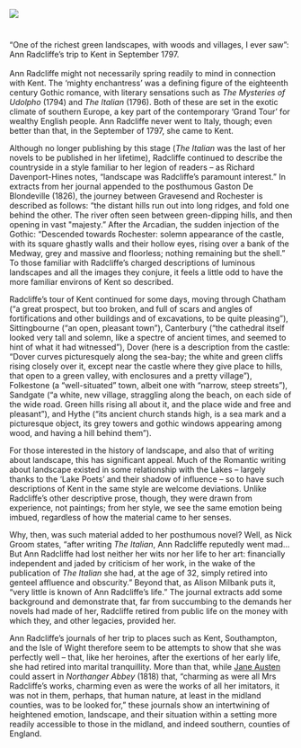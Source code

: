 <a href="https://dev.visual-essays.app"><img src="https://dev-visual-essays.netlify.app/images/ve-button.png"/></a>
<param author="Dr Michael Goodrum" banner="/images/banners/18c.jpg" layout="vtl" title="Ann Radcliffe (1764 – 1823)" ve-config/>

<param aliases="Canterbury" eid="Q29303" ve-entity/>
<param aliases="Rochester" eid="Q507517" ve-entity/>
<param aliases="Dover" eid="Q179224" ve-entity/>
<param aliases="Sittingbourne" eid="Q1626044" ve-entity/>
<param aliases="Folkestone" eid="Q375314" ve-entity/>
<param aliases="Sandgate" eid="Q1000312" ve-entity/>
<param aliases="Hythe" eid="Q967166" ve-entity/>
<param aliases="Chatham" eid="Q729006" ve-entity/>
<param aliases="Gravesend" eid="Q676689" ve-entity/>

#

“One of the richest green landscapes, with woods and villages, I ever saw”: Ann Radcliffe’s trip to Kent in September 1797.   
<br/>
Ann Radcliffe might not necessarily spring readily to mind in connection with Kent. The ‘mighty enchantress’ was a defining figure of the eighteenth century Gothic romance, with literary sensations such as _The Mysteries of Udolpho_ (1794) and _The Italian_ (1796). Both of these are set in the exotic climate of southern Europe, a key part of the contemporary ‘Grand Tour’ for wealthy English people. Ann Radcliffe never went to Italy, though; even better than that, in the September of 1797, she came to Kent.
<param ve-image-v2 manifest="https://iiif.juncture-digital.org/wc:Ilustracja_do_powiesci_Ann_Radcliffe_%22The_Mysteries_of_Udolpho%22_1793_%28120174439%29.jpg/manifest.json">

Although no longer publishing by this stage (_The Italian_ was the last of her novels to be published in her lifetime), Radcliffe continued to describe the countryside in a style familiar to her legion of readers – as Richard Davenport-Hines notes, “landscape was Radcliffe’s paramount interest.” In extracts from her journal appended to the posthumous Gaston De Blondeville (1826), the journey between Gravesend and Rochester is described as follows: “the distant hills run out into long ridges, and fold one behind the other. The river often seen between green-dipping hills, and then opening in vast "majesty.” After the Arcadian, the sudden injection of the Gothic: “Descended towards Rochester: solemn appearance of the castle, with its square ghastly walls and their hollow eyes, rising over a bank of the Medway, grey and massive and floorless; nothing remaining but the shell.” To those familiar with Radcliffe’s charged descriptions of luminous landscapes and all the images they conjure, it feels a little odd to have the more familiar environs of Kent so described.
<param ve-image-v2 manifest="https://iiif.juncture-digital.org/wc:Edward_Dayes_-_Rochester_-_Google_Art_Project.jpg/manifest.json">
<param center="Q507517" ve-map zoom="15"/>

Radcliffe’s tour of Kent continued for some days, moving through Chatham (“a great prospect, but too broken, and full of scars and angles of fortifications and other buildings and of excavations, to be quite pleasing”), Sittingbourne (“an open, pleasant town”), Canterbury (“the cathedral itself looked very tall and solemn, like a spectre of ancient times, and seemed to hint of what it had witnessed”), Dover (here is a description from the castle: “Dover curves picturesquely along the sea-bay; the white and green cliffs rising closely over it, except near the castle where they give place to hills, that open to a green valley, with enclosures and a pretty village”), Folkestone (a “well-situated” town, albeit one with “narrow, steep streets”), Sandgate (“a white, new village, straggling along the beach, on each side of the wide road. Green hills rising all about it, and the place wide and free and pleasant”), and Hythe (“its ancient church stands high, is a sea mark and a picturesque object, its grey towers and gothic windows appearing among wood, and having a hill behind them”). 
<param attribution="John Andrews, John Dury and William Herbert. By permission of Augustine House Library" label="A Topographical Map of the County of Kent" url="https://stor.artstor.org/stor/eb61d339-15de-4602-ace7-9cb4272a1ac3" ve-image/>
<param center="Q179224" ve-map zoom="15"/>

For those interested in the history of landscape, and also that of writing about landscape, this has significant appeal. Much of the Romantic writing about landscape existed in some relationship with the Lakes – largely thanks to the ‘Lake Poets’ and their shadow of influence – so to have such descriptions of Kent in the same style are welcome deviations. Unlike Radcliffe’s other descriptive prose, though, they were drawn from experience, not paintings; from her style, we see the same emotion being imbued, regardless of how the material came to her senses.
<param ve-image-v2 manifest="https://iiif.juncture-digital.org/wc:Ordnance_Survey_Drawings_-_Hythe%2C_Kent_%28OSD_105%29.jpg/manifest.json">

Why, then, was such material added to her posthumous novel? Well, as Nick Groom states, “after writing _The Italian_, Ann Radcliffe reputedly went mad… But Ann Radcliffe had lost neither her wits nor her life to her art: financially independent and jaded by criticism of her work, in the wake of the publication of _The Italian_ she had, at the age of 32, simply retired into genteel affluence and obscurity.” Beyond that, as Alison Milbank puts it, “very little is known of Ann Radcliffe’s life.” The journal extracts add some background and demonstrate that, far from succumbing to the demands her novels had made of her, Radcliffe retired from public life on the money with which they, and other legacies, provided her.
<param attribution="Engraved by Thomas Conder. Fron  Walpole's The New British Traveller. Photo by Astrid Stilma. By permission of Patrick Marrin." label="A New Map of Kent drawn from the best authorities, 1784" url="https://stor.artstor.org/stor/113d965a-9e47-4ad3-8c46-ea1a91002f41" ve-image/>

Ann Radcliffe’s journals of her trip to places such as Kent, Southampton, and the Isle of Wight therefore seem to be attempts to show that she was perfectly well – that, like her heroines, after the exertions of her early life, she had retired into marital tranquillity. More than that, while [Jane Austen](/austen/19c-austen-biography) could assert in _Northanger Abbey_ (1818) that, “charming as were all Mrs Radcliffe’s works, charming even as were the works of all her imitators, it was not in them, perhaps, that human nature, at least in the midland counties, was to be looked for,” these journals show an intertwining of heightened emotion, landscape, and their situation within a setting more readily accessible to those in the midland, and indeed southern, counties of England.
<param ve-image-v2 manifest="https://iiif.juncture-digital.org/wc:Northanger_Abbey_CE_Brock_Vol_II_chap_VIII.jpg/manifest.json">


